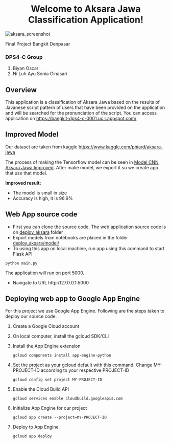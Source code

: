 <h1 align="center">Welcome to Aksara Jawa Classification Application!</h1>

![aksara_screenshot](https://user-images.githubusercontent.com/42605366/85229007-64fd7f80-b411-11ea-8312-c95fd4550093.png)


Final Project Bangkit Denpasar

### DPS4-C Group
1. Biyan Oscar
2. Ni Luh Ayu Sonia Ginasari


## Overview
This application is a classification of Aksara Jawa based on the results of Javanese script pattern of users that have been provided on the application and will be searched for the pronunciation of the script.
You can access application on https://bangkit-dps4-c-0001.uc.r.appspot.com/

## Improved Model
Our dataset are taken from kaggle https://www.kaggle.com/phiard/aksara-jawa

The process of making the Tensorflow model can be seen in [Model CNN Aksara Jawa Improved](aksara_DPS4C_CNN_Improved.ipynb). After make model, we export it so we create app that use that model.

**Improved result:**
- The model is small in size
- Accuracy is high, it is 96.9%


## Web App source code
- First you can clone the source code. The web application source code is on [deploy_aksara](deploy_aksara/) folder
- Export models from notebooks are placed in the folder [deploy_aksara/model/](deploy_aksara/model/)
- To using this app on local machine, run app using this command to start Flask API
```
python main.py
```
The application will run on port 5000.

- Navigate to URL http:/127.0.0.1:5000


## Deploying web app to Google App Engine
For this project we use Google App Engine. Following are the steps taken to deploy our source code.
1. Create a Google Cloud account

2. On local computer, install the gcloud SDK/CLI

3. Install the App Engine extension
    ```
    gcloud components install app-engine-python
    ```

4. Set the project as your gcloud default with this command. Change MY-PROJECT-ID according to your respective PROJECT-ID
    ```
    gcloud config set project MY-PROJECT-ID
    ```

5. Enable the Cloud Build API
    ```
    gcloud services enable cloudbuild.googleapis.com
    ```

6. Initialize App Engine for our project
    ```
    gcloud app create --project=MY-PROJECT-ID
    ```

7. Deploy to App Engine
    ```
    gcloud app deploy
    ```

